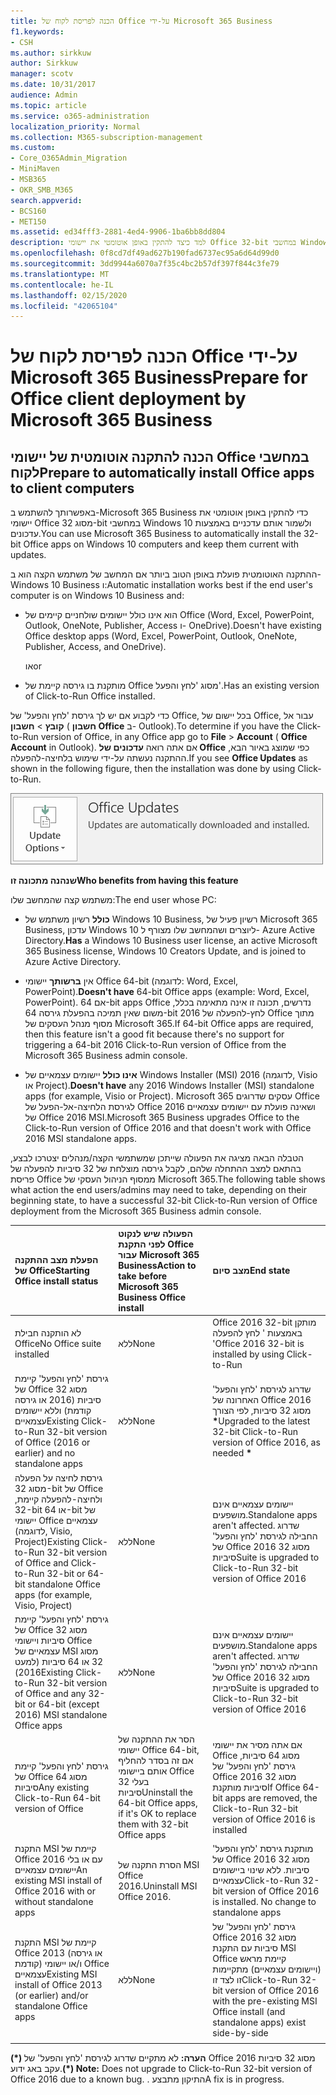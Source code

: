 ```yaml
---
title: הכנה לפריסת לקוח של Office על-ידי Microsoft 365 Business
f1.keywords:
- CSH
ms.author: sirkkuw
author: Sirkkuw
manager: scotv
ms.date: 10/31/2017
audience: Admin
ms.topic: article
ms.service: o365-administration
localization_priority: Normal
ms.collection: M365-subscription-management
ms.custom:
- Core_O365Admin_Migration
- MiniMaven
- MSB365
- OKR_SMB_M365
search.appverid:
- BCS160
- MET150
ms.assetid: ed34fff3-2881-4ed4-9906-1ba6bb8dd804
description: למד כיצד להתקין באופן אוטומטי את יישומי Office 32-bit במחשבי Windows 10 ולעדכן אותם.
ms.openlocfilehash: 0f8cd7df49ad627b190fad6737ec95a6d64d99d0
ms.sourcegitcommit: 3dd9944a6070a7f35c4bc2b57df397f844c3fe79
ms.translationtype: MT
ms.contentlocale: he-IL
ms.lasthandoff: 02/15/2020
ms.locfileid: "42065104"
---
```

# <a name="prepare-for-office-client-deployment-by-microsoft-365-business"></a><span data-ttu-id="c0e56-103">הכנה לפריסת לקוח של Office על-ידי Microsoft 365 Business</span><span class="sxs-lookup"><span data-stu-id="c0e56-103">Prepare for Office client deployment by Microsoft 365 Business</span></span>

## <a name="prepare-to-automatically-install-office-apps-to-client-computers"></a><span data-ttu-id="c0e56-104">הכנה להתקנה אוטומטית של יישומי Office במחשבי לקוח</span><span class="sxs-lookup"><span data-stu-id="c0e56-104">Prepare to automatically install Office apps to client computers</span></span>

<span data-ttu-id="c0e56-105">באפשרותך להשתמש ב-Microsoft 365 Business כדי להתקין באופן אוטומטי את יישומי Office מסוג 32-bit במחשבי Windows 10 ולשמור אותם עדכניים באמצעות עדכונים.</span><span class="sxs-lookup"><span data-stu-id="c0e56-105">You can use Microsoft 365 Business to automatically install the 32-bit Office apps on Windows 10 computers and keep them current with updates.</span></span>
  
<span data-ttu-id="c0e56-106">ההתקנה האוטומטית פועלת באופן הטוב ביותר אם המחשב של משתמש הקצה הוא ב-Windows 10 Business ו:</span><span class="sxs-lookup"><span data-stu-id="c0e56-106">Automatic installation works best if the end user's computer is on Windows 10 Business and:</span></span>
  
- <span data-ttu-id="c0e56-107">הוא אינו כולל יישומים שולחניים קיימים של Office (‏Word, ‏Excel, ‏PowerPoint, ‏Outlook, ‏OneNote, ‏Publisher, ‏Access ו- OneDrive).</span><span class="sxs-lookup"><span data-stu-id="c0e56-107">Doesn't have existing Office desktop apps (Word, Excel, PowerPoint, Outlook, OneNote, Publisher, Access, and OneDrive).</span></span>
    
    <span data-ttu-id="c0e56-108">או</span><span class="sxs-lookup"><span data-stu-id="c0e56-108">or</span></span>
    
- <span data-ttu-id="c0e56-109">מותקנת בו גירסה קיימת של Office מסוג 'לחץ והפעל'.</span><span class="sxs-lookup"><span data-stu-id="c0e56-109">Has an existing version of Click-to-Run Office installed.</span></span>
    
<span data-ttu-id="c0e56-110">כדי לקבוע אם יש לך גירסת 'לחץ והפעל' של Office, בכל יישום של Office, עבור אל **קובץ** \> **חשבון** ( **חשבון Office** ב- Outlook).</span><span class="sxs-lookup"><span data-stu-id="c0e56-110">To determine if you have the Click-to-Run version of Office, in any Office app go to **File** \> **Account** ( **Office Account** in Outlook).</span></span> <span data-ttu-id="c0e56-111">אם אתה רואה **עדכונים של Office** כפי שמוצג באיור הבא, ההתקנה נעשתה על-ידי שימוש בלחיצה-להפעלה.</span><span class="sxs-lookup"><span data-stu-id="c0e56-111">If you see **Office Updates** as shown in the following figure, then the installation was done by using Click-to-Run.</span></span> 
  
![Screenshot of Office updates in Office app Account](../media/e3439380-fa43-4ed6-ae5d-64851c297df5.png)
  
 <span data-ttu-id="c0e56-113">**שנהנה מתכונה זו**</span><span class="sxs-lookup"><span data-stu-id="c0e56-113">**Who benefits from having this feature**</span></span>
  
<span data-ttu-id="c0e56-114">משתמש קצה שהמחשב שלו:</span><span class="sxs-lookup"><span data-stu-id="c0e56-114">The end user whose PC:</span></span>
  
- <span data-ttu-id="c0e56-115">**כולל** רשיון משתמש של Windows 10 Business, רשיון פעיל של Microsoft 365 Business, עדכון Windows 10 ליוצרים ושהמחשב שלו מצורף ל- Azure Active Directory.</span><span class="sxs-lookup"><span data-stu-id="c0e56-115">**Has**  a Windows 10 Business user license, an active Microsoft 365 Business license, Windows 10 Creators Update, and is joined to Azure Active Directory.</span></span> 
    
- <span data-ttu-id="c0e56-116">אין **ברשותך** יישומי Office 64-bit (לדוגמה: Word, Excel, PowerPoint).</span><span class="sxs-lookup"><span data-stu-id="c0e56-116">**Doesn't have** 64-bit Office apps (example: Word, Excel, PowerPoint).</span></span> <span data-ttu-id="c0e56-117">אם 64-bit apps Office נדרשים, תכונה זו אינה מתאימה בכלל, משום שאין תמיכה בהפעלת גירסה 64-bit 2016 לחץ-להפעלה של Office מתוך מסוף מנהל העסקים של Microsoft 365.</span><span class="sxs-lookup"><span data-stu-id="c0e56-117">If 64-bit Office apps are required, then this feature isn't a good fit because there's no support for triggering a 64-bit 2016 Click-to-Run version of Office from the Microsoft 365 Business admin console.</span></span> 
    
- <span data-ttu-id="c0e56-118">**אינו כולל** יישומים עצמאיים של Windows Installer (MSI) 2016 (לדוגמה, Visio או Project).</span><span class="sxs-lookup"><span data-stu-id="c0e56-118">**Doesn't have** any 2016 Windows Installer (MSI) standalone apps (for example, Visio or Project).</span></span> <span data-ttu-id="c0e56-119">Microsoft 365 עסקים שדרוגים Office לגירסת הלחיצה-אל-הפעל של Office 2016 ושאינה פועלת עם יישומים עצמאיים של Office 2016 MSI.</span><span class="sxs-lookup"><span data-stu-id="c0e56-119">Microsoft 365 Business upgrades Office to the Click-to-Run version of Office 2016 and that doesn't work with Office 2016 MSI standalone apps.</span></span> 
    
<span data-ttu-id="c0e56-120">הטבלה הבאה מציגה את הפעולה שייתכן שמשתמשי הקצה/מנהלים יצטרכו לבצע, בהתאם למצב ההתחלה שלהם, לקבל גירסה מוצלחת של 32 סיביות להפעלה של פריסת Office ממסוף הניהול העסקי של Microsoft 365.</span><span class="sxs-lookup"><span data-stu-id="c0e56-120">The following table shows what action the end users/admins may need to take, depending on their beginning state, to have a successful 32-bit Click-to-Run version of Office deployment from the Microsoft 365 Business admin console.</span></span>
  
|<span data-ttu-id="c0e56-121">**הפעלת מצב ההתקנה של Office**</span><span class="sxs-lookup"><span data-stu-id="c0e56-121">**Starting Office install status**</span></span>|<span data-ttu-id="c0e56-122">**הפעולה שיש לנקוט לפני התקנת Office עבור Microsoft 365 Business**</span><span class="sxs-lookup"><span data-stu-id="c0e56-122">**Action to take before Microsoft 365 Business Office install**</span></span>|<span data-ttu-id="c0e56-123">**מצב סיום**</span><span class="sxs-lookup"><span data-stu-id="c0e56-123">**End state**</span></span>|
|:-----|:-----|:-----|
|<span data-ttu-id="c0e56-124">לא הותקנה חבילת Office</span><span class="sxs-lookup"><span data-stu-id="c0e56-124">No Office suite installed</span></span>  <br/> |<span data-ttu-id="c0e56-125">ללא</span><span class="sxs-lookup"><span data-stu-id="c0e56-125">None</span></span>  <br/> |<span data-ttu-id="c0e56-126">Office 2016 32-bit מותקן באמצעות ' לחץ להפעלה '</span><span class="sxs-lookup"><span data-stu-id="c0e56-126">Office 2016 32-bit is installed by using Click-to-Run</span></span>  <br/> |
|<span data-ttu-id="c0e56-127">גירסת 'לחץ והפעל' קיימת של Office מסוג 32 סיביות (2016 או גירסה קודמת) וללא יישומים עצמאיים</span><span class="sxs-lookup"><span data-stu-id="c0e56-127">Existing Click-to-Run 32-bit version of Office (2016 or earlier) and no standalone apps</span></span>  <br/> |<span data-ttu-id="c0e56-128">ללא</span><span class="sxs-lookup"><span data-stu-id="c0e56-128">None</span></span>  <br/> |<span data-ttu-id="c0e56-129">שדרוג לגירסת 'לחץ והפעל' האחרונה של Office 2016 מסוג 32 סיביות, לפי הצורך **\***</span><span class="sxs-lookup"><span data-stu-id="c0e56-129">Upgraded to the latest 32-bit Click-to-Run version of Office 2016, as needed **\***</span></span> <br/> |
|<span data-ttu-id="c0e56-130">גירסת לחיצה על הפעלה מסוג 32-bit של Office ולחיצה-להפעלה קיימת, 32-bit או 64-bit של יישומי Office עצמאיים (לדוגמה, Visio, Project)</span><span class="sxs-lookup"><span data-stu-id="c0e56-130">Existing Click-to-Run 32-bit version of Office and Click-to-Run 32-bit or 64-bit standalone Office apps (for example, Visio, Project)</span></span>  <br/> |<span data-ttu-id="c0e56-131">ללא</span><span class="sxs-lookup"><span data-stu-id="c0e56-131">None</span></span>  <br/> |<span data-ttu-id="c0e56-132">יישומים עצמאיים אינם מושפעים.</span><span class="sxs-lookup"><span data-stu-id="c0e56-132">Standalone apps aren't affected.</span></span> <span data-ttu-id="c0e56-133">שדרוג החבילה לגירסת 'לחץ והפעל' של Office 2016 מסוג 32 סיביות</span><span class="sxs-lookup"><span data-stu-id="c0e56-133">Suite is upgraded to Click-to-Run 32-bit version of Office 2016</span></span>  <br/> |
|<span data-ttu-id="c0e56-134">גירסת 'לחץ והפעל' קיימת של Office מסוג 32 סיביות ויישומי Office עצמאיים של MSI מסוג 32 או 64 סיביות (למעט 2016)</span><span class="sxs-lookup"><span data-stu-id="c0e56-134">Existing Click-to-Run 32-bit version of Office and any 32-bit or 64-bit (except 2016) MSI standalone Office apps</span></span>  <br/> |<span data-ttu-id="c0e56-135">ללא</span><span class="sxs-lookup"><span data-stu-id="c0e56-135">None</span></span>  <br/> |<span data-ttu-id="c0e56-136">יישומים עצמאיים אינם מושפעים.</span><span class="sxs-lookup"><span data-stu-id="c0e56-136">Standalone apps aren't affected.</span></span> <span data-ttu-id="c0e56-137">שדרוג החבילה לגירסת 'לחץ והפעל' של Office 2016 מסוג 32 סיביות</span><span class="sxs-lookup"><span data-stu-id="c0e56-137">Suite is upgraded to Click-to-Run 32-bit version of Office 2016</span></span>  <br/> ||||
|<span data-ttu-id="c0e56-138">גירסת 'לחץ והפעל' קיימת של Office מסוג 64 סיביות</span><span class="sxs-lookup"><span data-stu-id="c0e56-138">Any existing Click-to-Run 64-bit version of Office</span></span>  <br/> |<span data-ttu-id="c0e56-139">הסר את ההתקנה של יישומי Office 64-bit, אם זה בסדר להחליף אותם ביישומי Office בעלי 32 סיביות</span><span class="sxs-lookup"><span data-stu-id="c0e56-139">Uninstall the 64-bit Office apps, if it's OK to replace them with 32-bit Office apps</span></span>  <br/> |<span data-ttu-id="c0e56-140">אם אתה מסיר את יישומי Office מסוג 64 סיביות, גירסת 'לחץ והפעל' של Office 2016 מסוג 32 סיביות מותקנת</span><span class="sxs-lookup"><span data-stu-id="c0e56-140">If Office 64-bit apps are removed, the Click-to-Run 32-bit version of Office 2016 is installed</span></span>  <br/> |
|<span data-ttu-id="c0e56-141">התקנת MSI קיימת של Office 2016 עם או בלי יישומים עצמאיים</span><span class="sxs-lookup"><span data-stu-id="c0e56-141">An existing MSI install of Office 2016 with or without standalone apps</span></span>  <br/> |<span data-ttu-id="c0e56-142">הסרת התקנה של MSI Office 2016.</span><span class="sxs-lookup"><span data-stu-id="c0e56-142">Uninstall MSI Office 2016.</span></span>  <br/> |<span data-ttu-id="c0e56-p106">מותקנת גירסת 'לחץ והפעל' של Office 2016 מסוג 32 סיביות. ללא שינוי ביישומים עצמאיים</span><span class="sxs-lookup"><span data-stu-id="c0e56-p106">Click-to-Run 32-bit version of Office 2016 is installed. No change to standalone apps</span></span>  <br/> |
|<span data-ttu-id="c0e56-145">התקנת MSI קיימת של Office 2013 (או גירסה קודמת) ו/או יישומי Office עצמאיים</span><span class="sxs-lookup"><span data-stu-id="c0e56-145">Existing MSI install of Office 2013 (or earlier) and/or standalone Office apps</span></span>  <br/> |<span data-ttu-id="c0e56-146">ללא</span><span class="sxs-lookup"><span data-stu-id="c0e56-146">None</span></span>  <br/> |<span data-ttu-id="c0e56-147">גירסת 'לחץ והפעל' של Office 2016 מסוג 32 סיביות עם התקנת MSI Office קיימת מראש (ויישומים עצמאיים) מתקיימות זו לצד זו</span><span class="sxs-lookup"><span data-stu-id="c0e56-147">Click-to-Run 32-bit version of Office 2016 with the pre-existing MSI Office install (and standalone apps) exist side-by-side</span></span>  <br/> |
||||
   
 <span data-ttu-id="c0e56-148">**(\*) הערה:** לא מתקיים שדרוג לגירסת 'לחץ והפעל' של Office 2016 מסוג 32 סיביות עקב באג ידוע.</span><span class="sxs-lookup"><span data-stu-id="c0e56-148">**(\*) Note:** Does not upgrade to Click-to-Run 32-bit version of Office 2016 due to a known bug.</span></span> <span data-ttu-id="c0e56-149">. התיקון מתבצע</span><span class="sxs-lookup"><span data-stu-id="c0e56-149">A fix is in progress.</span></span> 
  

